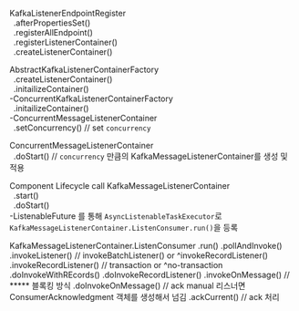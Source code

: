 
KafkaListenerEndpointRegister  
&ensp;.afterPropertiesSet()  
&ensp;.registerAllEndpoint()  
&ensp;.registerListenerContainer()  
&ensp;.createListenerContainer()  

AbstractKafkaListenerContainerFactory  
&ensp;.createListenerContainer()  
&ensp;.initailizeContainer()  
\-ConcurrentKafkaListenerContainerFactory  
&ensp;.initailizeContainer()  
\-ConcurrentMessageListenerContainer  
&ensp;.setConcurrency()
// set `concurrency`

ConcurrentMessageListenerContainer  
&ensp;.doStart()
// `concurrency` 만큼의 KafkaMessageListenerContainer를 생성 및 적용

Component Lifecycle call 
KafkaMessageListenerContainer  
&ensp;.start()  
&ensp;.doStart()  
\-ListenableFuture 를 통해 `AsyncListenableTaskExecutor`로 `KafkaMessageListenerContainer.ListenConsumer.run()`을 등록

KafkaMessageListenerContainer.ListenConsumer
    .run()
    .pollAndInvoke()
    .invokeListener() // invokeBatchListener() or ^invokeRecordListener()
    .invokeRecordListener() // transaction or ^no-transaction
    .doInvokeWithREcords()
    .doInvokeRecordListener()
    .invokeOnMessage() // ***** 블록킹 방식
        .doInvokeOnMessage() // ack manual 리스너면 ConsumerAcknowledgment 객체를 생성해서 넘김
        .ackCurrent() // ack 처리
